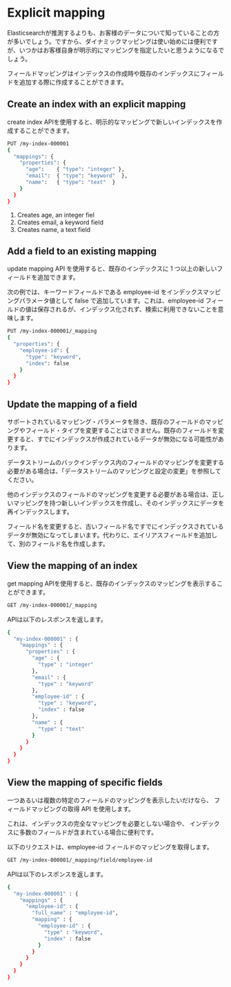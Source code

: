 # Explicit mapping
Elasticsearchが推測するよりも、お客様のデータについて知っていることの方が多いでしょう。ですから、ダイナミックマッピングは使い始めには便利ですが、いつかはお客様自身が明示的にマッピングを指定したいと思うようになるでしょう。

フィールドマッピングはインデックスの作成時や既存のインデックスにフィールドを追加する際に作成することができます。

## Create an index with an explicit mapping
create index APIを使用すると、明示的なマッピングで新しいインデックスを作成することができます。

```bash
PUT /my-index-000001
{
  "mappings": {
    "properties": {
      "age":    { "type": "integer" },
      "email":  { "type": "keyword"  },
      "name":   { "type": "text"  }
    }
  }
}
```

1. Creates age, an integer fiel
2. Creates email, a keyword field
3. Creates name, a text field

## Add a field to an existing mapping
update mapping API を使用すると、既存のインデックスに 1 つ以上の新しいフィールドを追加できます。

次の例では、キーワードフィールドである employee-id をインデックスマッピングパラメータ値として false で追加しています。これは、employee-id フィールドの値は保存されるが、インデックス化されず、検索に利用できないことを意味します。

```bash
PUT /my-index-000001/_mapping
{
  "properties": {
    "employee-id": {
      "type": "keyword",
      "index": false
    }
  }
}
```

## Update the mapping of a field
サポートされているマッピング・パラメータを除き、既存のフィールドのマッピングやフィールド・タイプを変更することはできません。既存のフィールドを変更すると、すでにインデックスが作成されているデータが無効になる可能性があります。

データストリームのバックインデックス内のフィールドのマッピングを変更する必要がある場合は、「データストリームのマッピングと設定の変更」を参照してください。

他のインデックスのフィールドのマッピングを変更する必要がある場合は、正しいマッピングを持つ新しいインデックスを作成し、そのインデックスにデータを再インデックスします。

フィールド名を変更すると、古いフィールド名ですでにインデックスされているデータが無効になってしまいます。代わりに、エイリアスフィールドを追加して、別のフィールド名を作成します。

## View the mapping of an index
get mapping APIを使用すると、既存のインデックスのマッピングを表示することができます。

```bash
GET /my-index-000001/_mapping
```

APIは以下のレスポンスを返します。

```bash
{
  "my-index-000001" : {
    "mappings" : {
      "properties" : {
        "age" : {
          "type" : "integer"
        },
        "email" : {
          "type" : "keyword"
        },
        "employee-id" : {
          "type" : "keyword",
          "index" : false
        },
        "name" : {
          "type" : "text"
        }
      }
    }
  }
}
```

## View the mapping of specific fields
一つあるいは複数の特定のフィールドのマッピングを表示したいだけなら、 フィールドマッピングの取得 API を使用します。

これは、インデックスの完全なマッピングを必要としない場合や、 インデックスに多数のフィールドが含まれている場合に便利です。

以下のリクエストは、employee-id フィールドのマッピングを取得します。

```bash
GET /my-index-000001/_mapping/field/employee-id
```

APIは以下のレスポンスを返します。

```bash
{
  "my-index-000001" : {
    "mappings" : {
      "employee-id" : {
        "full_name" : "employee-id",
        "mapping" : {
          "employee-id" : {
            "type" : "keyword",
            "index" : false
          }
        }
      }
    }
  }
}

```

